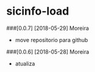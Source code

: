 # sicinfo-load

###[0.0.7] [2018-05-29] Moreira
- move repositorio para github

###[0.0.6] [2018-05-28] Moreira
- atualiza